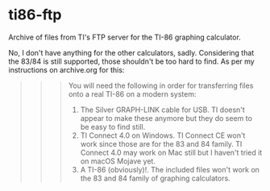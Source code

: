 # ti86-ftp
Archive of files from TI's FTP server for the TI-86 graphing calculator.

No, I don't have anything for the other calculators, sadly.  Considering that the 83/84 is still supported, those shouldn't be too hard to find.
As per my instructions on archive.org for this:

>>> You will need the following in order for transferring files onto a real TI-86 on a modern system:
>>> 1. The Silver GRAPH-LINK cable for USB.  TI doesn't appear to make these anymore but they do seem to be easy to find still.
>>> 2.  TI Connect 4.0 on Windows.  TI Connect CE won't work since those are for the 83 and 84 family. TI Connect 4.0 may work on Mac still but I haven't tried it on macOS Mojave yet.
>>> 3. A TI-86 (obviously)!.  The included files won't work on the 83 and 84 family of graphing calculators.
